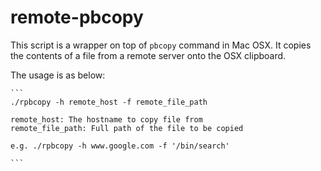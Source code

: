 # remote-pbcopy

This script is a wrapper on top of `pbcopy` command in Mac OSX. It copies the contents of a file from a remote server onto the OSX clipboard.

The usage is as below:

    ```
    ./rpbcopy -h remote_host -f remote_file_path

    remote_host: The hostname to copy file from
    remote_file_path: Full path of the file to be copied

    e.g. ./rpbcopy -h www.google.com -f '/bin/search'

    ```
